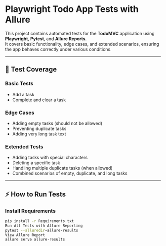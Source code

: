 # Playwright Todo App Tests with Allure

This project contains automated tests for the **TodoMVC** application using **Playwright**, **Pytest**, and **Allure Reports**.  
It covers basic functionality, edge cases, and extended scenarios, ensuring the app behaves correctly under various conditions.

---

## 🧪 Test Coverage

### Basic Tests
- Add a task
- Complete and clear a task

### Edge Cases
- Adding empty tasks (should not be allowed)
- Preventing duplicate tasks
- Adding very long task text

### Extended Tests
- Adding tasks with special characters
- Deleting a specific task
- Handling multiple duplicate tasks (when allowed)
- Combined scenarios of empty, duplicate, and long tasks

---

## ⚡ How to Run Tests

### Install Requirements
```bash
pip install -r Requirements.txt
Run All Tests with Allure Reporting
pytest --alluredir=allure-results
View Allure Report
allure serve allure-results



